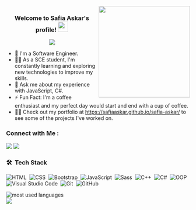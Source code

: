 
<img width="250" align="right" src="https://c.tenor.com/_DOBjnGspYAAAAAM/code-coding.gif">

<h3 align="center">
  Welcome to Safia Askar's profile!
  <img src="https://media.giphy.com/media/hvRJCLFzcasrR4ia7z/giphy.gif" width="28">
</h3>

<!-- Typing SVG by DenverCoder1 - https://github.com/DenverCoder1/readme-typing-svg -->
<p align="center">
  <a href="https://github.com/DenverCoder1/readme-typing-svg"><img src="https://readme-typing-svg.herokuapp.com/?lines=Software%20Engineer;Always%20learning%20new%20things&font=Fira%20Code&center=true&width=440&height=45&color=f75c7e&vCenter=true&size=22"></a>
</p> 

- 🏢 I'm a Software Engineer.
- 👨‍💻 As a SCE student, I'm constantly learning and exploring new technologies to improve my skills.
- 💬 Ask me about my experience with JavaScript, C#.
- ⚡ Fun Fact: I'm a coffee enthusiast and my perfect day would start and end with a cup of coffee.
- 👨‍💻 Check out my portfolio at https://safiaaskar.github.io/safia-askar/ to see some of the projects I've worked on.


### Connect with Me :

<a href="http://www.linkedin.com/in/safia-askar/" target="_blank"><img src="https://img.shields.io/badge/-Safia%20Askar-0077B5?style=for-the-badge&logo=Linkedin&logoColor=white"/></a>
<a href="https://t.me/safiaaskar" target="_blank"><img src="https://img.shields.io/badge/-Safia%20Askar-0077B5?style=for-the-badge&logo=Telegram&logoColor=white"/></a>


### 🛠 &nbsp;Tech Stack
![HTML](https://img.shields.io/badge/-HTML-05122A?style=flat&logo=HTML5)&nbsp;
![CSS](https://img.shields.io/badge/-CSS-05122A?style=flat&logo=CSS3&logoColor=1572B6)&nbsp;
![Bootstrap](https://img.shields.io/badge/-Bootstrap-05122A?style=flat&logo=bootstrap&logoColor=563D7C)&nbsp;
![JavaScript](https://img.shields.io/badge/-JavaScript-05122A?style=flat&logo=javascript)&nbsp;
![Sass](https://img.shields.io/badge/-Sass-05122A?style=flat&logo=sass)&nbsp;
![C++](https://img.shields.io/badge/-C++-05122A?style=flat&logo=c%2B%2B&logoColor=white)&nbsp;
![C#](https://img.shields.io/badge/-C%23-05122A?style=flat&logo=csharp)&nbsp;
![OOP](https://img.shields.io/badge/OOP-05122A?style=flat&logo=oop)&nbsp;
![Visual Studio Code](https://img.shields.io/badge/-Visual%20Studio%20Code-05122A?style=flat&logo=visual-studio-code&logoColor=007ACC)&nbsp;
![Git](https://img.shields.io/badge/-Git-05122A?style=flat&logo=git)&nbsp;
![GitHub](https://img.shields.io/badge/-GitHub-05122A?style=flat&logo=github)&nbsp;





<img align="left" src="https://github-readme-stats.vercel.app/api/top-langs?username=safiaaskar&show_icons=true&locale=en&layout=compact&theme=radical" alt="most used languages" />
<br>
<a href="https://komarev.com/ghpvc/?username=safiaaskar&style=for-the-badge">
    <img src="https://komarev.com/ghpvc/?username=safiaaskar&style=for-the-badge">
</a>

